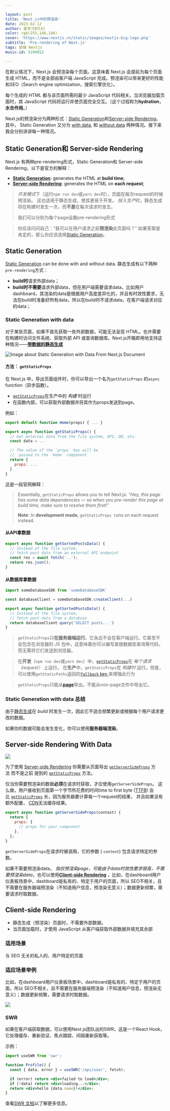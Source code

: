 ```yaml
---

layout: post
title: 'Next.js中的预渲染'
date: 2023-02-12
author: 爱学习的lbl
color: rgb(255,146,146)
cover: 'https://www.nextjs.cn/static/images/nextjs-big-logo.png'
subtitle: 'Pre-rendering of Next.js'
tags: 前端 Nextjs
music-id: 5189652

---
```


在默认情况下，Next.js 会预渲染每个页面。这意味着 Next.js 会提前为每个页面生成 HTML，而不是全部由客户端 JavaScript 完成。预渲染可以带来更好的性能和SEO（Search engine optimization，搜索引擎优化）。

每个生成的 HTML 都与该页面所需的最少 JavaScript 代码相关。当浏览器加载页面时，其 JavaScript 代码将运行并使页面完全交互。（这个过程称为**hydration**，**水合作用**。）

Next.js的预渲染分为两种形式：[Static Generation](https://nextjs.org/docs/basic-features/pages#static-generation-recommended)和[Server-side Rendering](https://nextjs.org/docs/basic-features/pages#server-side-rendering)。其中，
Static Generation 又分为 [with data](https://nextjs.org/docs/basic-features/pages#static-generation-with-data), 和 [without data](https://nextjs.org/docs/basic-features/pages#static-generation-without-data) 两种情况。接下来我会分别讲讲每一种情况。

## Static Generation和 Server-side Rendering

Next.js 有两种pre-rendering形式，Static Generation和 Server-side Rendering，以下是官方的解释：
-   [**Static Generation**](https://nextjs.org/docs/basic-features/pages#static-generation-recommended): generates the HTML at **build time**;
-   [**Server-side Rendering**](https://nextjs.org/docs/basic-features/pages#server-side-rendering): generates the HTML on **each request**;

>*开发模式*下（运行`npm run dev`或`yarn dev`时），页面在每次request的时候预渲染。 这也适用于静态生成，使其更易于开发。
>*投入生产*时，静态生成将在构建时发生一次，而**不是**在每次请求时发生。
> 
> 我们可以分别为每个page设置pre-rendering形式

>你应该问问自己：“我可以在用户请求之前**预渲染**此页面吗？” 如果答案是肯定的，那么你应该选择[Static Generation](https://nextjs.org/docs/basic-features/pages#static-generation-recommended)。

## Static Generation
[Static Generation](https://nextjs.org/docs/basic-features/pages#static-generation-recommended) can be done with and without data.
静态生成有以下两种`pre-rendering`方式：
- **build时**请求外部data；
- **build时不需要**请求外部data，但在用户端需要请求data，比如用户dashboard，其渲染的data是根据用户高度差异化的，并且有时效性要求，无法在build时准备好所有data，所以在build时不请求data，在客户端请求对应的data；

### Static Generation with data

对于某些页面，如果不首先获取一些外部数据，可能无法呈现 HTML。也许需要在构建时访问文件系统、获取外部 API 或查询数据库。Next.js开箱即用地支持这种情况——[**带数据的静态生成**](https://nextjs.org/docs/basic-features/pages#static-generation-with-data)

![Image about Static Generation with Data From Next.js Document](https://nextjs.org/static/images/learn/data-fetching/static-generation-with-data.png)

#### 方法： `getStaticProps`

在 Next.js 中，导出页面组件时，你可以导出一个名为`getStaticProps` 的`async` function（异步函数）。
-   [`getStaticProps`](https://nextjs.org/docs/basic-features/data-fetching#getstaticprops-static-generation)在生产中的 _构建_ 时运行
-   在函数内部，可以获取外部数据并将其作为props发送到page。

例如：
```jsx
export default function Home(props) { ... }

export async function getStaticProps() {
  // Get external data from the file system, API, DB, etc.
  const data = ...

  // The value of the `props` key will be
  //  passed to the `Home` component
  return {
    props: ...
  }
}
```

这是一段官网解释：
>Essentially, `getStaticProps` allows you to tell Next.js: _“Hey, this page has some data dependencies — so when you pre-render this page at build time, make sure to resolve them first!”_
>
>**Note**: In **development mode**, `getStaticProps`  runs on each request instead.

#### 从API拿数据
```js
export async function getSortedPostsData() {
  // Instead of the file system,
  // fetch post data from an external API endpoint
  const res = await fetch('..');
  return res.json();
}
```
#### 从数据库拿数据
```js
import someDatabaseSDK from 'someDatabaseSDK'

const databaseClient = someDatabaseSDK.createClient(...)

export async function getSortedPostsData() {
  // Instead of the file system,
  // fetch post data from a database
  return databaseClient.query('SELECT posts...')
}
```
> `getStaticProps`只**在服务器端运行**。它永远不会在客户端运行。它甚至不会包含在浏览器的 JS 包中。这意味着你可以编写直接数据库查询等代码，而无需将它们发送到浏览器。

> 在**开发**（`npm run dev`或`yarn dev`）中，[`getStaticProps`](https://nextjs.org/docs/basic-features/data-fetching#getstaticprops-static-generation)在 _每个请求（request）_ 上运行。
> 在**生产**中，`getStaticProps`在 _构建时_ 运行。但是，可以使用`getStaticPaths`返回的[`fallback` key ](https://nextjs.org/docs/api-reference/data-fetching/get-static-paths#fallback-false)来增强此行为

> `getStaticProps`只能从[**page**](https://nextjs.org/docs/basic-features/pages)导出。不能从non-page文件中导出它。

### Static Generation with data 总结
由于[静态生成](https://nextjs.org/docs/basic-features/pages#static-generation-recommended)在 _build_ 时发生一次，因此它不适合频繁更新或根据每个用户请求更改的数据。

如果你的数据可能会发生变化，你可以使用**服务器端渲染**。

## Server-side Rendering With Data

![](https://nextjs.org/static/images/learn/data-fetching/server-side-rendering-with-data.png)

为了使用 [Server-side Rendering](https://nextjs.org/docs/basic-features/pages#server-side-rendering) 你需要从页面导出 [`getServerSideProps`](https://nextjs.org/docs/basic-features/data-fetching#getserversideprops-server-side-rendering) 方法 而不是之前 提到的 [`getStaticProps`](https://nextjs.org/docs/basic-features/data-fetching#getstaticprops-static-generation) 方法。

仅当你需要预渲染的数据**必须**在请求时获取，才应使用`getServerSideProps`。
这么做，用户接收到页面第一个字节所花费的时间time to first byte ([TTFB](https://web.dev/time-to-first-byte/)) 会比 [`getStaticProps`](https://nextjs.org/docs/basic-features/data-fetching#getstaticprops-static-generation) 长，因为服务器要计算每一个request的结果， 并且如果没有额外配置， [CDN](https://vercel.com/docs/edge-network/overview)无法缓存结果。
```jsx
export async function getServerSideProps(context) {
  return {
    props: {
      // props for your component
    },
  };
}
```
`getServerSideProps`在请求时被调用，它的参数 ( `context`) 包含请求特定的参数。

如果不需要预渲染data， _指仅预渲染page，可能由于data时效性要求很高，不需要预渲染data_，也可以使用[**Client-side Rendering**](https://nextjs.org/docs/basic-features/data-fetching#fetching-data-on-the-client-side) ，比如，在dashboard用户仪表板场景中，dashboard是私有的、特定于用户的页面，所以 SEO不相关，且不需要在服务器端预渲染（不知道用户信息，预渲染无意义）；数据更新频繁，需要请求时取数据。

## Client-side Rendering

-   静态生成（预渲染）页面时，不需要外部数据。
-   当页面加载时，才使用 JavaScript 从客户端获取外部数据并填充其余部
### 适用场景
与 SEO 无关的私人的、用户特定的页面

### 适应场景举例
  比如，在dashboard用户仪表板场景中，dashboard是私有的、特定于用户的页面，所以 SEO不相关，且不需要在服务器端预渲染（不知道用户信息，预渲染无意义）；数据更新频繁，需要请求时取数据。

![](https://nextjs.org/static/images/learn/data-fetching/client-side-rendering.png)

### SWR
如果在客户端获取数据，可以使用Next.js团队出的SWR，这是一个React Hook，它处理缓存、重新验证、焦点跟踪、间隔重新获取等。

示例：
```jsx
import useSWR from 'swr';

function Profile() {
  const { data, error } = useSWR('/api/user', fetch);

  if (error) return <div>failed to load</div>;
  if (!data) return <div>loading...</div>;
  return <div>hello {data.name}!</div>;
}
```
查看[SWR 文档](https://swr.vercel.app/)以了解更多信息。
